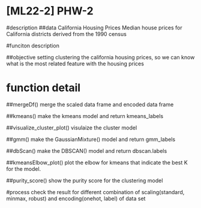 # [ML22-2] PHW-2
#description
##data
California Housing Prices
Median house prices for California districts derived from the 1990 census

#funciton description

##objective setting
clustering the california housing prices, so we can know what is the most related feature with the housing prices

# function detail
##mergeDf()
merge the scaled data frame and encoded data frame

##kmeans()
make the kmeans model and return kmeans_labels

##visualize_cluster_plot()
visulaize the cluster model

##gmm()
make the GaussianMixture() model and return gmm_labels

##dbScan()
make the DBSCAN() model and return dbscan.labels

##kmeansElbow_plot()
plot the elbow for kmeans that indicate the best K for the model.

##purity_score()
show the purity score for the clustering model

#process
check the result for different combination of scaling(standard, minmax, robust) and encoding(onehot, label) of data set
